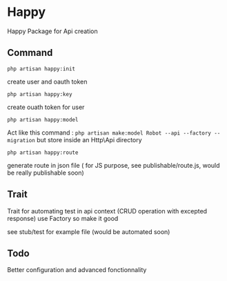 # Happy

Happy Package for Api creation

## Command
`php artisan happy:init`

create user and oauth token

`php artisan happy:key`

create ouath token for user

`php artisan happy:model`

Act like this command : `php artisan make:model Robot --api --factory --migration` but store inside an Http\Api directory

`php artisan happy:route`

generate route in json file ( for JS purpose, see publishable/route.js, would be really publishable soon)

## Trait 

Trait for automating test in api context (CRUD operation with excepted response) use Factory so make it good

see stub/test for example file (would be automated soon)

## Todo
Better configuration and advanced fonctionnality
